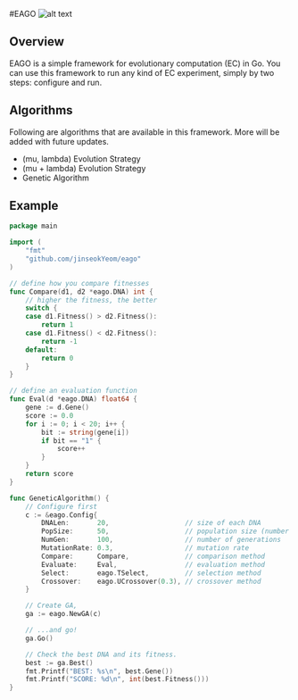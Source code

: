 #EAGO
![alt text](https://github.com/jinseokYeom/eago/blob/master/eago.png "EAGO")
## Overview
EAGO is a simple framework for evolutionary computation (EC) in Go. You can use
this framework to run any kind of EC experiment, simply by two steps: configure
and run. 

## Algorithms
Following are algorithms that are available in this framework. More will be added
with future updates.
* (mu, lambda) Evolution Strategy
* (mu + lambda) Evolution Strategy
* Genetic Algorithm

## Example

```go
package main

import (
	"fmt"
    "github.com/jinseokYeom/eago"
)

// define how you compare fitnesses
func Compare(d1, d2 *eago.DNA) int {
	// higher the fitness, the better
	switch {
	case d1.Fitness() > d2.Fitness():
		return 1
	case d1.Fitness() < d2.Fitness():
		return -1
	default:
		return 0
	}
}

// define an evaluation function
func Eval(d *eago.DNA) float64 {
	gene := d.Gene()
	score := 0.0
	for i := 0; i < 20; i++ {
		bit := string(gene[i])
		if bit == "1" {
			score++
		}
	}
	return score
}

func GeneticAlgorithm() {
	// Configure first
	c := &eago.Config{
		DNALen:       20,                   // size of each DNA
		PopSize:      50,                   // population size (number of DNAs)
		NumGen:       100,                  // number of generations
		MutationRate: 0.3,                  // mutation rate
		Compare:      Compare,              // comparison method
		Evaluate:     Eval,                 // evaluation method
		Select:       eago.TSelect,         // selection method
		Crossover:    eago.UCrossover(0.3), // crossover method
	}

    // Create GA,
	ga := eago.NewGA(c)

    // ...and go!
    ga.Go()

    // Check the best DNA and its fitness.
	best := ga.Best()
	fmt.Printf("BEST: %s\n", best.Gene())
	fmt.Printf("SCORE: %d\n", int(best.Fitness()))
}
```
